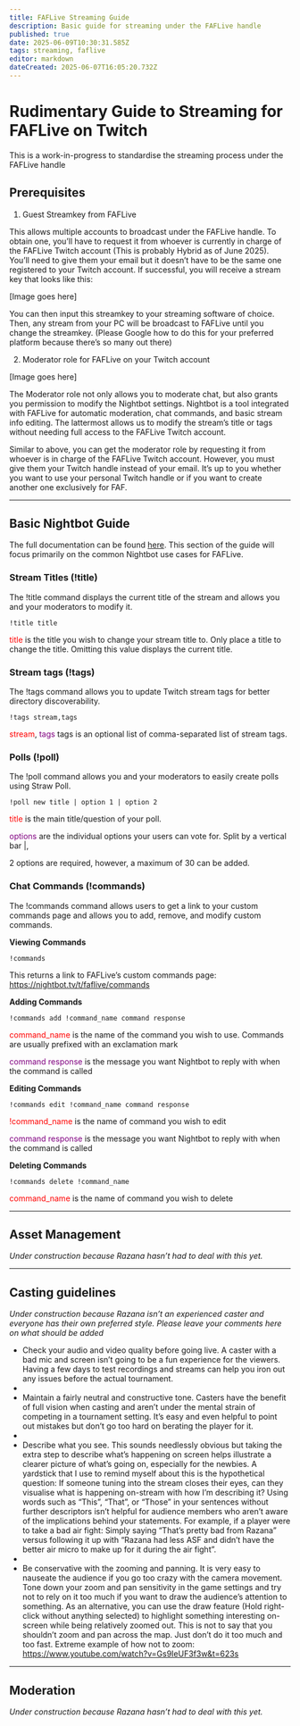 ```yaml
---
title: FAFLive Streaming Guide
description: Basic guide for streaming under the FAFLive handle
published: true
date: 2025-06-09T10:30:31.585Z
tags: streaming, faflive
editor: markdown
dateCreated: 2025-06-07T16:05:20.732Z
---
```


# Rudimentary Guide to Streaming for FAFLive on Twitch

This is a work-in-progress to standardise the streaming process under the FAFLive handle


## Prerequisites

1.  Guest Streamkey from FAFLive

This allows multiple accounts to broadcast under the FAFLive handle. To obtain one, you’ll have to request it from whoever is currently in charge of the FAFLive Twitch account (This is probably Hybrid as of June 2025). You’ll need to give them your email but it doesn’t have to be the same one registered to your Twitch account. If successful, you will receive a stream key that looks like this: 

[Image goes here]

You can then input this streamkey to your streaming software of choice. Then, any stream from your PC will be broadcast to FAFLive until you change the streamkey. (Please Google how to do this for your preferred platform because there’s so many out there)


2. Moderator role for FAFLive on your Twitch account

[Image goes here]

The Moderator role not only allows you to moderate chat, but also grants you permission to modify the Nightbot settings. Nightbot is a tool integrated with FAFLive for automatic moderation, chat commands, and basic stream info editing. The lattermost allows us to modify the stream’s title or tags without needing full access to the FAFLive Twitch account. 

Similar to above, you can get the moderator role by requesting it from whoever is in charge of the FAFLive Twitch account. However, you must give them your Twitch handle instead of your email. It’s up to you whether you want to use your personal Twitch handle or if you want to create another one exclusively for FAF. 

---

## Basic Nightbot Guide
The full documentation can be found [here](https://docs.nightbot.tv/). This section of the guide will focus primarily on the common Nightbot use cases for FAFLive.

### Stream Titles (!title)

The !title command displays the current title of the stream and allows you and your moderators to modify it.

	!title title

<span style="color:red">title</span> is the title you wish to change your stream title to. Only place a title to change the title. Omitting this value displays the current title.

### Stream tags (!tags)

The !tags command allows you to update Twitch stream tags for better directory discoverability.

	!tags stream,tags
  
<span style="color:red">stream</span>, <span style="color:purple">tags</span> tags  is an optional list of comma-separated list of stream tags.

### Polls (!poll)

The !poll command allows you and your moderators to easily create polls using Straw Poll.

	!poll new title | option 1 | option 2

<span style="color:red">title</span> is the main title/question of your poll.

<span style="color:purple">options</span> are the individual options your users can vote for. Split by a vertical bar |, 

2 options are required, however, a maximum of 30 can be added.

### Chat Commands (!commands)

The !commands command allows users to get a link to your custom commands page and allows you to add, remove, and modify custom commands.

**Viewing Commands**

	!commands

This returns a link to FAFLive’s custom commands page: https://nightbot.tv/t/faflive/commands

**Adding Commands**

	!commands add !command_name command response

<span style="color:red">command_name</span> is the name of the command you wish to use. Commands are usually prefixed with an exclamation mark

<span style="color:purple">command response</span>  is the message you want Nightbot to reply with when the command is called


**Editing Commands**

	!commands edit !command_name command response


<span style="color:red">!command_name</span>	 is the name of command you wish to edit

<span style="color:purple">command response</span>  is the message you want Nightbot to reply with when the command is called


**Deleting Commands**

	!commands delete !command_name

<span style="color:red">command_name</span> is the name of command you wish to delete

---

## Asset Management
*Under construction because Razana hasn’t had to deal with this yet.*

---

## Casting guidelines
*Under construction because Razana isn’t an experienced caster and everyone has their own preferred style. Please leave your comments here on what should be added*

- Check your audio and video quality before going live. A caster with a bad mic and screen isn’t going to be a fun experience for the viewers. Having a few days to test recordings and streams can help you iron out any issues before the actual tournament.
- 
- Maintain a fairly neutral and constructive tone. Casters have the benefit of full vision when casting and aren’t under the mental strain of competing in a tournament setting. It’s easy and even helpful to point out mistakes but don’t go too hard on berating the player for it.
- 
- Describe what you see. This sounds needlessly obvious but taking the extra step to describe what’s happening on screen helps illustrate a clearer picture of what’s going on, especially for the newbies. A yardstick that I use to remind myself about this is the hypothetical question: If someone tuning into the stream closes their eyes, can they visualise what is happening on-stream with how I’m describing it? Using words such as “This”, “That”, or “Those” in your sentences without further descriptors isn’t helpful for audience members who aren’t aware of the implications behind your statements. For example, if a player were to take a bad air fight: Simply saying “That’s pretty bad from Razana” versus following it up with “Razana had less ASF and didn’t have the better air micro to make up for it during the air fight”. 
- 
- Be conservative with the zooming and panning. It is very easy to nauseate the audience if you go too crazy with the camera movement. Tone down your zoom and pan sensitivity in the game settings and try not to rely on it too much if you want to draw the audience’s attention to something. As an alternative, you can use the draw feature (Hold right-click without anything selected) to highlight something interesting on-screen while being relatively zoomed out. This is not to say that you shouldn’t zoom and pan across the map. Just don’t do it too much and too fast. Extreme example of how not to zoom: https://www.youtube.com/watch?v=Gs9IeUF3f3w&t=623s

---

## Moderation

*Under construction because Razana hasn’t had to deal with this yet.*
